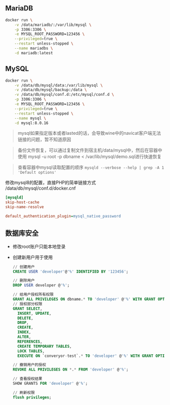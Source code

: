 

## MariaDB
```bash
docker run \
    -v /data/mariadb/:/var/lib/mysql \
    -p 3306:3306 \
    -e MYSQL_ROOT_PASSWORD=123456 \
    --privileged=true \
    --restart unless-stopped \
    --name mariadbs \
    -d mariadb:latest
```
## MySQL 
```bash
docker run \
    -v /data/db/mysql/data:/var/lib/mysql \
    -v /data/db/mysql/backup:/data \
    -v /data/db/mysql/conf.d:/etc/mysql/conf.d \
    -p 3306:3306 \
    -e MYSQL_ROOT_PASSWORD=123456 \
    --privileged=true \
    --restart unless-stopped \
    --name mysql \
    -d mysql:8.0.16
```
> mysql如果指定版本或者lasted的话，会导致wine中的navicat客户端无法链接的问题，暂不知道原因

> 备份文件恢复，可以通过复制文件到宿主机/data/mysql中，然后在容器中使用 mysql -u root -p dbname < /var/lib/mysql/demo.sql进行快速恢复

> 查看容器中mysql读取配置的顺序 `mysqld --verbose --help | grep -A 1 'Default options'`

修改mysql8的配置，直接PHP的简单链接方式
/data/db/mysql/conf.d/docker.cnf 
```ini
[mysqld]
skip-host-cache
skip-name-resolve

default_authentication_plugin=mysql_native_password
```



## 数据库安全

- 修改root账户只能本地登录



- 创建新用户用于使用

  ```sql
  // 创建用户
  CREATE USER 'developer'@'%' IDENTIFIED BY '123456';
  
  // 删除用户
  DROP USER developer @'%';
  
  // 给用户授权所有权限
  GRANT ALL PRIVILEGES ON dbname.* TO 'developer' @'%' WITH GRANT OPTION;
  // 授权部分权限
  GRANT SELECT,
  	INSERT, UPDATE,
  	DELETE,
  	DROP,
  	CREATE,
  	INDEX,
  	ALTER,
  	REFERENCES,
  	CREATE TEMPORARY TABLES,
  	LOCK TABLES,
  	EXECUTE ON `converyor-test`.* TO 'developer' @'%' WITH GRANT OPTION;
  
  // 撤销用户的授权
  REVOKE ALL PRIVILEGES ON *.* FROM 'developer' @'%';
  
  // 查看授权结果
  SHOW GRANTS FOR 'developer' @'%';
  
  // 刷新权限
  flush privileges;
  ```

  

